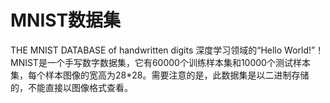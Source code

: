 # MNIST数据集
THE MNIST DATABASE of handwritten digits
深度学习领域的“Hello World!”！
MNIST是一个手写数字数据集，它有60000个训练样本集和10000个测试样本集，每个样本图像的宽高为28*28。需要注意的是，此数据集是以二进制存储的，不能直接以图像格式查看。